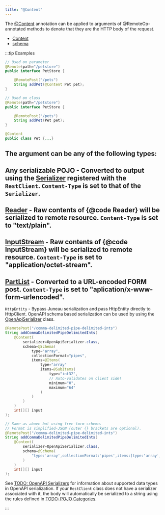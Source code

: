 ```yaml
---
title: "@Content"
---
```


The [@Content](../apidocs/org/apache/juneau/http/annotation/Content.html) annotation can be applied to arguments of @RemoteOp-annotated methods to denote that they are the HTTP body of the request.
- [Content](../apidocs/org/apache/juneau/http/annotation/Content.html)
- [schema](../apidocs/org/apache/juneau/http/annotation/Content.html#schema())

:::tip Examples


```java
// Used on parameter
@Remote(path="/petstore")
public interface PetStore {

    @RemotePost("/pets")
    String addPet(@Content Pet pet);
}
```


```java
// Used on class
@Remote(path="/petstore")
public interface PetStore {

    @RemotePost("/pets")
    String addPet(Pet pet);
}

@Content
public class Pet {...}
```


The argument can be any of the following types:
-
Any serializable POJO - Converted to output using the [Serializer](../apidocs/org/apache/juneau/serializer/Serializer.html) registered with the `RestClient`.
`Content-Type` is set to that of the `Serializer`.
-
[Reader](../apidocs/java/io/Reader.html) - Raw contents of \{@code Reader\} will be serialized to remote resource.
`Content-Type` is set to "text/plain".
-
[InputStream](../apidocs/java/io/InputStream.html) - Raw contents of \{@code InputStream\} will be serialized to remote resource.
`Content-Type` is set to "application/octet-stream".
-
[PartList](../apidocs/org/apache/juneau/http/part/PartList.html) - Converted to a URL-encoded FORM post.
`Content-Type` is set to "aplication/x-www-form-urlencoded".
-
`HttpEntity` - Bypass Juneau serialization and pass HttpEntity directly to HttpClient.
OpenAPI schema based serialization can be used by using the [OpenApiSerializer](../apidocs/org/apache/juneau/oapi/OpenApiSerializer.html) class.

```java
@RemotePost("/comma-delimited-pipe-delimited-ints")
String addCommaDelimitedPipeDelimitedInts(
    @Content(
        serializer=OpenApiSerializer.class,
        schema=@Schema(
            type="array",
            collectionFormat="pipes",
            items=@Items(
                type="array"
                items=@SubItems(
                    type="int32",
                    // Auto-validates on client side!
                    minimum="0",
                    maximum="64"
                )
            )
        )
    )
    int[][] input
);
```


```java
// Same as above but using free-form schema.
// Format is simplified-JSON (outer {} brackets are optional).
@RemotePost("/comma-delimited-pipe-delimited-ints")
String addCommaDelimitedPipeDelimitedInts(
    @Content(
        serializer=OpenApiSerializer.class,
        schema=@Schema(
            "type:'array',collectionFormat:'pipes',items:[type:'array',items:[type:'int32',minimum:0,maximum:64]]"
        )
    )
    int[][] input
);
```


See [TODO: OpenAPI Serializers](TODO.md) for information about supported data types in OpenAPI serialization.
If your `RestClient` class does not have a serializer associated with it, the body will automatically be serialized to a
string using the rules defined in [TODO: POJO Categories](TODO.md).

:::

